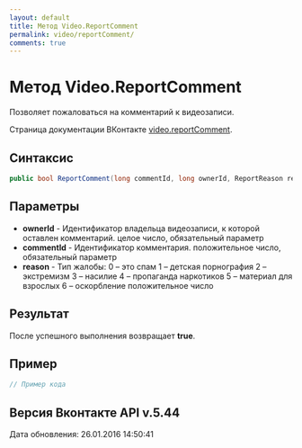 ```yaml
---
layout: default
title: Метод Video.ReportComment
permalink: video/reportComment/
comments: true
---
```

# Метод Video.ReportComment
Позволяет пожаловаться на комментарий к видеозаписи.

Страница документации ВКонтакте [video.reportComment](https://vk.com/dev/video.reportComment).

## Синтаксис
``` csharp
public bool ReportComment(long commentId, long ownerId, ReportReason reason)
```

## Параметры
+ **ownerId** - Идентификатор владельца видеозаписи, к которой оставлен комментарий. целое число, обязательный параметр
+ **commentId** - Идентификатор комментария. положительное число, обязательный параметр
+ **reason** - Тип жалобы: 
0 – это спам 
1 – детская порнография 
2 – экстремизм 
3 – насилие 
4 – пропаганда наркотиков 
5 – материал для взрослых 
6 – оскорбление положительное число

## Результат
После успешного выполнения возвращает **true**.

## Пример
``` csharp
// Пример кода
```

## Версия Вконтакте API v.5.44
Дата обновления: 26.01.2016 14:50:41
